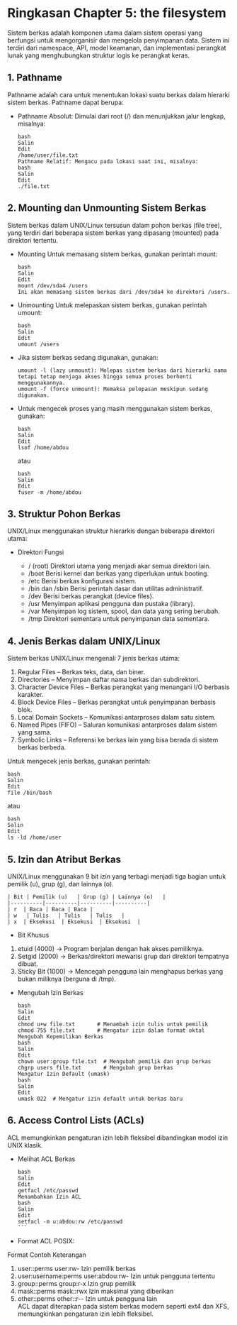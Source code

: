 # Ringkasan Chapter 5: the filesystem 

Sistem berkas adalah komponen utama dalam sistem operasi yang berfungsi untuk mengorganisir dan mengelola penyimpanan data. Sistem ini terdiri dari namespace, API, model keamanan, dan implementasi perangkat lunak yang menghubungkan struktur logis ke perangkat keras.

## 1. Pathname
Pathname adalah cara untuk menentukan lokasi suatu berkas dalam hierarki sistem berkas. Pathname dapat berupa:

* Pathname Absolut: Dimulai dari root (/) dan menunjukkan jalur lengkap, misalnya:
    ``` 
    bash
    Salin
    Edit
    /home/user/file.txt
    Pathname Relatif: Mengacu pada lokasi saat ini, misalnya:
    bash
    Salin
    Edit
    ./file.txt  
    ``` 

## 2. Mounting dan Unmounting Sistem Berkas
Sistem berkas dalam UNIX/Linux tersusun dalam pohon berkas (file tree), yang terdiri dari beberapa sistem berkas yang dipasang (mounted) pada direktori tertentu.

* Mounting Untuk memasang sistem berkas, gunakan perintah mount:

    ``` 
    bash
    Salin
    Edit
    mount /dev/sda4 /users
    Ini akan memasang sistem berkas dari /dev/sda4 ke direktori /users.
    ```   

* Unmounting Untuk melepaskan sistem berkas, gunakan perintah umount:
    ``` 
    bash
    Salin
    Edit
    umount /users
    ``` 

* Jika sistem berkas sedang digunakan, gunakan:
    ``` 
    umount -l (lazy unmount): Melepas sistem berkas dari hierarki nama tetapi tetap menjaga akses hingga semua proses berhenti menggunakannya.
    umount -f (force unmount): Memaksa pelepasan meskipun sedang digunakan.
    ``` 

* Untuk mengecek proses yang masih menggunakan sistem berkas, gunakan:
    ``` 
    bash
    Salin
    Edit
    lsof /home/abdou
    ``` 

    atau
    ``` 
    bash
    Salin
    Edit
    fuser -m /home/abdou    
    ```  

## 3. Struktur Pohon Berkas
UNIX/Linux menggunakan struktur hierarkis dengan beberapa direktori utama:

* Direktori	Fungsi
    
    * / (root)	Direktori utama yang menjadi akar semua direktori lain.
    * /boot	Berisi kernel dan berkas yang diperlukan untuk booting.
    * /etc	Berisi berkas konfigurasi sistem.
    * /bin dan /sbin	Berisi perintah dasar dan utilitas administratif.
    * /dev	Berisi berkas perangkat (device files).
    * /usr	Menyimpan aplikasi pengguna dan pustaka (library).
    * /var	Menyimpan log sistem, spool, dan data yang sering berubah.
    * /tmp	Direktori sementara untuk penyimpanan data sementara.
    
## 4. Jenis Berkas dalam UNIX/Linux
Sistem berkas UNIX/Linux mengenali 7 jenis berkas utama:

1. Regular Files – Berkas teks, data, dan biner.
2. Directories – Menyimpan daftar nama berkas dan subdirektori.
3. Character Device Files – Berkas perangkat yang menangani I/O berbasis karakter.
4. Block Device Files – Berkas perangkat untuk penyimpanan berbasis blok.
5. Local Domain Sockets – Komunikasi antarproses dalam satu sistem.
6. Named Pipes (FIFO) – Saluran komunikasi antarproses dalam sistem yang sama.
7. Symbolic Links – Referensi ke berkas lain yang bisa berada di sistem berkas berbeda.    

Untuk mengecek jenis berkas, gunakan perintah:
``` 
bash
Salin
Edit
file /bin/bash
``` 
atau
``` 
bash
Salin
Edit
ls -ld /home/user
``` 

## 5. Izin dan Atribut Berkas
UNIX/Linux menggunakan 9 bit izin yang terbagi menjadi tiga bagian untuk pemilik (u), grup (g), dan lainnya (o).

    | Bit | Pemilik (u)   | Grup (g) | Lainnya (o)   |
    |----------|----------|----------|----------|
    | r  | Baca | Baca | Baca | 
    | w   | Tulis   | Tulis   | Tulis   | 
    | x  | Eksekusi  | Eksekusi  | Eksekusi  | 


* Bit Khusus
1. etuid (4000) → Program berjalan dengan hak akses pemiliknya.
2. Setgid (2000) → Berkas/direktori mewarisi grup dari direktori tempatnya dibuat.
3. Sticky Bit (1000) → Mencegah pengguna lain menghapus berkas yang bukan miliknya (berguna di /tmp).

* Mengubah Izin Berkas
    ```
    bash
    Salin
    Edit
    chmod u+w file.txt       # Menambah izin tulis untuk pemilik
    chmod 755 file.txt       # Mengatur izin dalam format oktal
    Mengubah Kepemilikan Berkas
    bash
    Salin
    Edit
    chown user:group file.txt  # Mengubah pemilik dan grup berkas
    chgrp users file.txt       # Mengubah grup berkas
    Mengatur Izin Default (umask)
    bash
    Salin
    Edit
    umask 022  # Mengatur izin default untuk berkas baru
    ```

## 6. Access Control Lists (ACLs)
ACL memungkinkan pengaturan izin lebih fleksibel dibandingkan model izin UNIX klasik.

* Melihat ACL Berkas
    ````
    bash
    Salin
    Edit
    getfacl /etc/passwd
    Menambahkan Izin ACL
    bash
    Salin
    Edit
    setfacl -m u:abdou:rw /etc/passwd
    ```
* Format ACL POSIX:

Format	Contoh	Keterangan
1. user::perms	user:rw-	Izin pemilik berkas
2. user:username:perms	user:abdou:rw-	Izin untuk pengguna tertentu
3. group::perms	group:r-x	Izin grup pemilik
4. mask::perms	mask::rwx	Izin maksimal yang diberikan
5. other::perms	other::r--	Izin untuk pengguna lain  
ACL dapat diterapkan pada sistem berkas modern seperti ext4 dan XFS, memungkinkan pengaturan izin lebih fleksibel.
